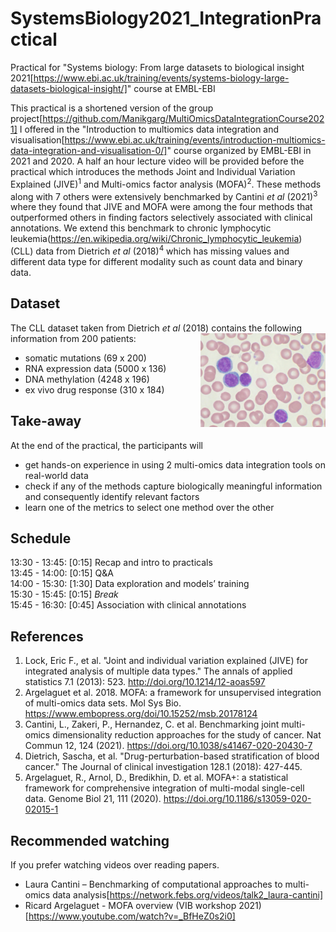 # SystemsBiology2021_IntegrationPractical
Practical for "Systems biology: From large datasets to biological insight 2021[https://www.ebi.ac.uk/training/events/systems-biology-large-datasets-biological-insight/]" course at EMBL-EBI

This practical is a shortened version of the group project[https://github.com/Manikgarg/MultiOmicsDataIntegrationCourse2021] I offered in the "Introduction to multiomics data integration and visualisation[https://www.ebi.ac.uk/training/events/introduction-multiomics-data-integration-and-visualisation-0/]" course organized by EMBL-EBI in 2021 and 2020. A half an hour lecture video will be provided before the practical which introduces the methods Joint and Individual Variation Explained (JIVE)<sup>1</sup> and Multi-omics factor analysis (MOFA)<sup>2</sup>. These methods along with 7 others were extensively benchmarked by Cantini *et al* (2021)<sup>3</sup> where they found that JIVE and MOFA were among the four methods that outperformed others in finding factors selectively associated with clinical annotations. We extend this benchmark to chronic lymphocytic leukemia(https://en.wikipedia.org/wiki/Chronic_lymphocytic_leukemia) (CLL) data from Dietrich *et al* (2018)<sup>4</sup> which has missing values and different data type for different modality such as count data and binary data.   


## Dataset

The CLL dataset taken from Dietrich *et al* (2018) contains the following information from 200 patients:
<img align="right" width="200" height="150" src="./image/Chronic_lymphocytic_leukemia.jpg">
- somatic mutations (69 x 200)
- RNA expression data (5000 x 136)
- DNA methylation (4248 x 196)
- ex vivo drug response (310 x 184)

## Take-away

At the end of the practical, the participants will

* get hands-on experience in using 2 multi-omics data integration tools on real-world data
* check if any of the methods capture biologically meaningful information and consequently identify relevant factors
* learn one of the metrics to select one method over the other

## Schedule

13:30 - 13:45: [0:15] Recap and intro to practicals\
13:45 - 14:00: [0:15] Q&A\
14:00 - 15:30: [1:30] Data exploration and models’ training\
15:30 - 15:45: [0:15] *Break*\
15:45 - 16:30: [0:45] Association with clinical annotations

## References

1. Lock, Eric F., et al. "Joint and individual variation explained (JIVE) for integrated analysis of multiple data types." The annals of applied statistics 7.1 (2013): 523. http://doi.org/10.1214/12-aoas597
2. Argelaguet et al. 2018. MOFA: a framework for unsupervised integration of multi-omics data sets. Mol Sys Bio. https://www.embopress.org/doi/10.15252/msb.20178124
3. Cantini, L., Zakeri, P., Hernandez, C. et al. Benchmarking joint multi-omics dimensionality reduction approaches for the study of cancer. Nat Commun 12, 124 (2021). https://doi.org/10.1038/s41467-020-20430-7
4. Dietrich, Sascha, et al. "Drug-perturbation-based stratification of blood cancer." The Journal of clinical investigation 128.1 (2018): 427-445.
5. Argelaguet, R., Arnol, D., Bredikhin, D. et al. MOFA+: a statistical framework for comprehensive integration of multi-modal single-cell data. Genome Biol 21, 111 (2020). https://doi.org/10.1186/s13059-020-02015-1

## Recommended watching

If you prefer watching videos over reading papers.

* Laura Cantini – Benchmarking of computational approaches to multi-omics data analysis[https://network.febs.org/videos/talk2_laura-cantini]
* Ricard Argelaguet - MOFA overview (VIB workshop 2021)[https://www.youtube.com/watch?v=_BfHeZ0s2i0]


